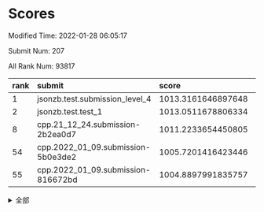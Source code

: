 # Scores

Modified Time: 2022-01-28 06:05:17

Submit Num: 207

All Rank Num: 93817

| rank |               submit               |       score        |       sigma        | pk_num |
| :--- | :--------------------------------- | :----------------- | :----------------- | :----- |
| 1    | jsonzb.test.submission_level_4     | 1013.3161646897648 | 0.8017079616324219 | 1814   |
| 2    | jsonzb.test.test_1                 | 1013.0511678806334 | 0.8074466153806263 | 1811   |
| 8    | cpp.21_12_24.submission-2b2ea0d7   | 1011.2233654450805 | 0.7671670799575644 | 1814   |
| 54   | cpp.2022_01_09.submission-5b0e3de2 | 1005.7201416423446 | 0.721832671666517  | 1812   |
| 55   | cpp.2022_01_09.submission-816672bd | 1004.8897991835757 | 0.7144037070315848 | 1811   |


<details>
<summary>全部</summary>

| rank |                 submit                 |       score        |       sigma        | pk_num |
| :--- | :------------------------------------- | :----------------- | :----------------- | :----- |
| 1    | jsonzb.test.submission_level_4         | 1013.3161646897648 | 0.8017079616324219 | 1814   |
| 2    | jsonzb.test.test_1                     | 1013.0511678806334 | 0.8074466153806263 | 1811   |
| 3    | gobigger.level_3.submission_level_3_9  | 1012.7904563878925 | 0.8069570385395531 | 1811   |
| 4    | gobigger.level_3.submission_level_3_26 | 1011.4543852994855 | 0.7835662228920975 | 1810   |
| 5    | gobigger.level_3.submission_level_3_5  | 1011.4327430024777 | 0.7803431790527607 | 1813   |
| 6    | gobigger.level_3.submission_level_3_29 | 1011.3188518615459 | 0.7767441626037109 | 1807   |
| 7    | gobigger.level_3.submission_level_3_38 | 1011.31138386664   | 0.7829629397186987 | 1819   |
| 8    | cpp.21_12_24.submission-2b2ea0d7       | 1011.2233654450805 | 0.7671670799575644 | 1814   |
| 9    | gobigger.level_3.submission_level_3_6  | 1011.0792980008468 | 0.7606959670018899 | 1812   |
| 10   | gobigger.level_3.submission_level_3_34 | 1010.752271665761  | 0.7558648079656741 | 1809   |
| 11   | gobigger.level_3.submission_level_3_3  | 1010.6648142657436 | 0.7735008322192298 | 1812   |
| 12   | gobigger.level_3.submission_level_3_12 | 1010.6558794989037 | 0.7641852017635932 | 1817   |
| 13   | gobigger.level_3.submission_level_3_8  | 1010.5479720985052 | 0.7818232689658553 | 1811   |
| 14   | gobigger.level_3.submission_level_3_11 | 1010.5069974968786 | 0.7556794696547162 | 1811   |
| 15   | gobigger.level_3.submission_level_3_31 | 1010.3304097225719 | 0.7611138454830593 | 1819   |
| 16   | gobigger.level_3.submission_level_3_23 | 1010.1807051891597 | 0.7553603845079477 | 1814   |
| 17   | gobigger.level_3.submission_level_3_14 | 1010.0832847468849 | 0.7566919574725628 | 1815   |
| 18   | gobigger.level_3.submission_level_3_47 | 1010.0579027320052 | 0.7511321327443304 | 1814   |
| 19   | gobigger.level_3.submission_level_3_4  | 1009.994239182942  | 0.7606581132379864 | 1817   |
| 20   | gobigger.level_3.submission_level_3_27 | 1009.9826769273649 | 0.7524150526676054 | 1818   |
| 21   | gobigger.level_3.submission_level_3_39 | 1009.9352989145139 | 0.7423797013254405 | 1812   |
| 22   | gobigger.level_3.submission_level_3_20 | 1009.8726042637212 | 0.7413205199951405 | 1816   |
| 23   | gobigger.level_3.submission_level_3_46 | 1009.8489489225321 | 0.7560800900559342 | 1818   |
| 24   | gobigger.level_3.submission_level_3_17 | 1009.7971500809061 | 0.7506265228323215 | 1814   |
| 25   | gobigger.level_3.submission_level_3_36 | 1009.7022157252343 | 0.7466813770955688 | 1812   |
| 26   | gobigger.level_3.submission_level_3_2  | 1009.6936601484185 | 0.7689237628724542 | 1812   |
| 27   | gobigger.level_3.submission_level_3_22 | 1009.6694367286639 | 0.7613891775633838 | 1816   |
| 28   | gobigger.level_3.submission_level_3_21 | 1009.6530125633025 | 0.7494235380778019 | 1813   |
| 29   | gobigger.level_3.submission_level_3_19 | 1009.5631924723289 | 0.7447953197619418 | 1814   |
| 30   | gobigger.level_3.submission_level_3_16 | 1009.5465258583125 | 0.7594975168318879 | 1813   |
| 31   | gobigger.level_3.submission_level_3_45 | 1009.5378473276655 | 0.7506843964061509 | 1814   |
| 32   | gobigger.level_3.submission_level_3_15 | 1009.5269796956035 | 0.7376240401821069 | 1812   |
| 33   | gobigger.level_3.submission_level_3_18 | 1009.4279927714286 | 0.739883645460869  | 1811   |
| 34   | gobigger.level_3.submission_level_3_44 | 1009.4041965390028 | 0.7698811292963069 | 1811   |
| 35   | gobigger.level_3.submission_level_3_13 | 1009.3609179127916 | 0.7489157225385065 | 1816   |
| 36   | gobigger.level_3.submission_level_3_30 | 1009.3056312383995 | 0.7428236683525028 | 1813   |
| 37   | gobigger.level_3.submission_level_3_37 | 1009.254467936111  | 0.7789105670329838 | 1813   |
| 38   | gobigger.level_3.submission_level_3_25 | 1009.1884319042143 | 0.733093459901844  | 1810   |
| 39   | gobigger.level_3.submission_level_3_1  | 1009.0661892751679 | 0.7453265670657974 | 1811   |
| 40   | gobigger.level_3.submission_level_3_32 | 1009.063627446455  | 0.7741569485870126 | 1810   |
| 41   | gobigger.level_3.submission_level_3_43 | 1009.0581398833576 | 0.749492597753143  | 1817   |
| 42   | gobigger.level_3.submission_level_3_33 | 1008.9946532693193 | 0.7473564523871863 | 1818   |
| 43   | gobigger.level_3.submission_level_3_24 | 1008.973983631869  | 0.7465924670395291 | 1811   |
| 44   | gobigger.level_3.submission_level_3_48 | 1008.9630257149861 | 0.7523921854223253 | 1814   |
| 45   | gobigger.level_3.submission_level_3_0  | 1008.803823344739  | 0.7620618811555867 | 1812   |
| 46   | gobigger.level_3.submission_level_3_28 | 1008.7975722495581 | 0.7429522707408687 | 1812   |
| 47   | gobigger.level_3.submission_level_3_41 | 1008.7190867316726 | 0.7478881612775682 | 1813   |
| 48   | gobigger.level_3.submission_level_3_10 | 1008.6414674747446 | 0.744327110955268  | 1817   |
| 49   | gobigger.level_3.submission_level_3_49 | 1008.4639344560145 | 0.7411123083064252 | 1814   |
| 50   | gobigger.level_3.submission_level_3_35 | 1008.3748814448697 | 0.7570713405812896 | 1813   |
| 51   | gobigger.level_3.submission_level_3_40 | 1008.3677495837604 | 0.7399698365257906 | 1813   |
| 52   | gobigger.level_3.submission_level_3_7  | 1007.9711785459732 | 0.7407659191930747 | 1815   |
| 53   | gobigger.level_3.submission_level_3_42 | 1007.7810733498193 | 0.7648267759181706 | 1808   |
| 54   | cpp.2022_01_09.submission-5b0e3de2     | 1005.7201416423446 | 0.721832671666517  | 1812   |
| 55   | cpp.2022_01_09.submission-816672bd     | 1004.8897991835757 | 0.7144037070315848 | 1811   |
| 56   | gobigger.level_1.submission_level_1_0  | 1004.7471698963052 | 0.7180966740129454 | 1816   |
| 57   | gobigger.level_1.submission_level_1_41 | 1004.6819664586438 | 0.7182752701607135 | 1812   |
| 58   | gobigger.level_1.submission_level_1_21 | 1004.6096291012149 | 0.7316018642620685 | 1815   |
| 59   | gobigger.level_1.submission_level_1_30 | 1004.3589411334134 | 0.7248799189845379 | 1815   |
| 60   | gobigger.level_1.submission_level_1_5  | 1004.1990431087191 | 0.739326623031154  | 1810   |
| 61   | gobigger.level_1.submission_level_1_39 | 1004.139051982837  | 0.7103152180589627 | 1812   |
| 62   | gobigger.level_1.submission_level_1_34 | 1004.1164028719559 | 0.715122653008893  | 1812   |
| 63   | gobigger.level_1.submission_level_1_32 | 1004.116121817575  | 0.7114902541340645 | 1812   |
| 64   | gobigger.level_1.submission_level_1_23 | 1004.057015113121  | 0.7235094678073226 | 1809   |
| 65   | gobigger.level_1.submission_level_1_33 | 1003.9896265285862 | 0.7122221641323266 | 1811   |
| 66   | gobigger.level_1.submission_level_1_18 | 1003.8749392074526 | 0.7206319130248965 | 1813   |
| 67   | gobigger.level_1.submission_level_1_3  | 1003.7409423163684 | 0.7135312403814151 | 1813   |
| 68   | gobigger.level_1.submission_level_1_28 | 1003.6826593757838 | 0.7018234600704105 | 1812   |
| 69   | gobigger.level_1.submission_level_1_11 | 1003.6789501685266 | 0.7131291136191229 | 1809   |
| 70   | gobigger.level_1.submission_level_1_45 | 1003.6595240801391 | 0.7226075621936568 | 1817   |
| 71   | gobigger.level_1.submission_level_1_19 | 1003.613482661157  | 0.7076419073441589 | 1814   |
| 72   | gobigger.level_1.submission_level_1_4  | 1003.5999283602052 | 0.7185796882414764 | 1812   |
| 73   | gobigger.level_1.submission_level_1_40 | 1003.5520865572493 | 0.7119468822020455 | 1812   |
| 74   | gobigger.level_1.submission_level_1_6  | 1003.5242448167315 | 0.7168748723721442 | 1811   |
| 75   | gobigger.level_1.submission_level_1_25 | 1003.497016955358  | 0.7144746705939563 | 1815   |
| 76   | gobigger.level_1.submission_level_1_46 | 1003.4205167554438 | 0.7239121820663392 | 1809   |
| 77   | gobigger.level_1.submission_level_1_31 | 1003.3405969839071 | 0.7295799533954657 | 1813   |
| 78   | gobigger.level_1.submission_level_1_2  | 1003.3357421973415 | 0.715556593477958  | 1811   |
| 79   | gobigger.level_1.submission_level_1_22 | 1003.3060925974994 | 0.7118733525043347 | 1815   |
| 80   | gobigger.level_1.submission_level_1_47 | 1003.2406922907337 | 0.7087651848975758 | 1813   |
| 81   | gobigger.level_1.submission_level_1_16 | 1003.2329894349691 | 0.7219432922907089 | 1816   |
| 82   | gobigger.level_1.submission_level_1_9  | 1003.1453438640891 | 0.7094932838404289 | 1812   |
| 83   | gobigger.level_1.submission_level_1_20 | 1003.1305278446221 | 0.7194746692300359 | 1809   |
| 84   | gobigger.level_1.submission_level_1_1  | 1003.1280575786687 | 0.7144853263345112 | 1812   |
| 85   | gobigger.level_1.submission_level_1_7  | 1003.1168988816361 | 0.7217983741612828 | 1813   |
| 86   | gobigger.level_1.submission_level_1_43 | 1003.1072650489374 | 0.7149526610575219 | 1812   |
| 87   | gobigger.level_1.submission_level_1_44 | 1003.1016852211987 | 0.7091063694389991 | 1815   |
| 88   | gobigger.level_1.submission_level_1_17 | 1003.0948328117875 | 0.7117399422960168 | 1809   |
| 89   | gobigger.level_1.submission_level_1_36 | 1003.0920154072753 | 0.7145257786865359 | 1817   |
| 90   | gobigger.level_1.submission_level_1_10 | 1003.0663850488551 | 0.7159715757703959 | 1811   |
| 91   | gobigger.level_1.submission_level_1_8  | 1002.9639162314563 | 0.7248316351165833 | 1814   |
| 92   | gobigger.level_1.submission_level_1_14 | 1002.7863665650866 | 0.7120127879660465 | 1813   |
| 93   | gobigger.level_1.submission_level_1_26 | 1002.6735793814012 | 0.7093770856137288 | 1812   |
| 94   | gobigger.level_1.submission_level_1_48 | 1002.6627518600953 | 0.7127943739022622 | 1811   |
| 95   | gobigger.level_1.submission_level_1_42 | 1002.6123623048628 | 0.7216233903458883 | 1818   |
| 96   | gobigger.level_1.submission_level_1_29 | 1002.5675272214139 | 0.7219728926296191 | 1813   |
| 97   | gobigger.level_1.submission_level_1_49 | 1002.5319208281339 | 0.7119053229732376 | 1812   |
| 98   | gobigger.level_1.submission_level_1_27 | 1002.4224075926171 | 0.705937102827314  | 1813   |
| 99   | gobigger.level_1.submission_level_1_13 | 1002.3584473658237 | 0.7100490398588271 | 1810   |
| 100  | gobigger.level_1.submission_level_1_15 | 1002.2602437030589 | 0.7079117528604241 | 1814   |
| 101  | gobigger.level_1.submission_level_1_38 | 1002.2120978013562 | 0.7159604328366554 | 1809   |
| 102  | gobigger.level_1.submission_level_1_37 | 1002.1758552370329 | 0.7185768805517747 | 1815   |
| 103  | gobigger.level_1.submission_level_1_35 | 1002.1510304853097 | 0.7130525403515395 | 1816   |
| 104  | gobigger.level_1.submission_level_1_24 | 1001.9061354174585 | 0.7090399650113187 | 1814   |
| 105  | gobigger.level_1.submission_level_1_12 | 1001.8242697165227 | 0.7201357441640789 | 1817   |
| 106  | gobigger.random.submission_random_48   | 997.6335355468404  | 0.7071255602978841 | 1814   |
| 107  | gobigger.random.submission_random_30   | 997.3051435497745  | 0.7016418896288736 | 1817   |
| 108  | gobigger.random.submission_random_39   | 997.2633641183903  | 0.7079801687329982 | 1810   |
| 109  | gobigger.random.submission_random_44   | 997.1236510936774  | 0.6963725808335501 | 1815   |
| 110  | gobigger.random.submission_random_46   | 996.7894618466478  | 0.702553663674552  | 1808   |
| 111  | gobigger.random.submission_random_47   | 996.7315197318685  | 0.7161822861776007 | 1810   |
| 112  | gobigger.random.submission_random_45   | 996.7278845004201  | 0.7039684549813836 | 1810   |
| 113  | gobigger.random.submission_random_28   | 996.7040996157763  | 0.7114540736466646 | 1816   |
| 114  | gobigger.random.submission_random_26   | 996.6279906205596  | 0.7095952632555562 | 1811   |
| 115  | gobigger.random.submission_random_23   | 996.600492576216   | 0.7236453628007076 | 1812   |
| 116  | gobigger.random.submission_random_9    | 996.4239982207882  | 0.7186468642827851 | 1818   |
| 117  | gobigger.random.submission_random_35   | 996.3890714571436  | 0.7092490564506045 | 1815   |
| 118  | gobigger.random.submission_random_6    | 996.3699521141003  | 0.7119945337707855 | 1811   |
| 119  | gobigger.random.submission_random_41   | 996.343372061542   | 0.7095153641980579 | 1817   |
| 120  | gobigger.random.submission_random_18   | 996.3121140760484  | 0.7095608985494732 | 1814   |
| 121  | gobigger.random.submission_random_29   | 996.3059928457027  | 0.6968522596412456 | 1808   |
| 122  | gobigger.random.submission_random_12   | 996.2619612988198  | 0.6991460626457402 | 1816   |
| 123  | gobigger.random.submission_random_16   | 996.2573979924904  | 0.7159483977892548 | 1811   |
| 124  | gobigger.random.submission_random_13   | 996.1745713475419  | 0.6931058548551022 | 1813   |
| 125  | gobigger.random.submission_random_19   | 996.169265343125   | 0.7060307222278217 | 1811   |
| 126  | gobigger.random.submission_random_14   | 996.1374625080292  | 0.707844157871601  | 1815   |
| 127  | gobigger.random.submission_random_40   | 996.1273755135708  | 0.6968916912116702 | 1809   |
| 128  | gobigger.random.submission_random_33   | 996.0900374449122  | 0.7133724675777493 | 1814   |
| 129  | gobigger.random.submission_random_8    | 996.0839722563029  | 0.7192608899943037 | 1809   |
| 130  | gobigger.random.submission_random_11   | 996.0388544150492  | 0.7074030605572901 | 1808   |
| 131  | gobigger.random.submission_random_7    | 995.9804334445064  | 0.7114821605928421 | 1813   |
| 132  | gobigger.random.submission_random_0    | 995.879353967016   | 0.7123241396640716 | 1807   |
| 133  | gobigger.random.submission_random_49   | 995.7836053792939  | 0.7146002837967853 | 1810   |
| 134  | gobigger.random.submission_random_3    | 995.7377561910126  | 0.7127991492654691 | 1811   |
| 135  | gobigger.random.submission_random_22   | 995.6934263496979  | 0.7073444271140376 | 1813   |
| 136  | gobigger.random.submission_random_5    | 995.6696073536405  | 0.7141439331101062 | 1814   |
| 137  | gobigger.random.submission_random_38   | 995.6377707151979  | 0.7043417217043803 | 1815   |
| 138  | gobigger.random.submission_random_24   | 995.6141445619556  | 0.7213114568975745 | 1814   |
| 139  | gobigger.random.submission_random_15   | 995.4855352702082  | 0.7233269357380293 | 1816   |
| 140  | gobigger.random.submission_random_17   | 995.4643145469754  | 0.7164417037631485 | 1817   |
| 141  | gobigger.random.submission_random_21   | 995.3974728697647  | 0.7013670334350403 | 1817   |
| 142  | gobigger.random.submission_random_43   | 995.3680380475253  | 0.7071701053362223 | 1811   |
| 143  | gobigger.random.submission_random_4    | 995.338740267486   | 0.7064612876493571 | 1813   |
| 144  | gobigger.random.submission_random_1    | 995.331504767588   | 0.7039967335316085 | 1815   |
| 145  | gobigger.random.submission_random_34   | 995.2816143316722  | 0.7174465388232018 | 1813   |
| 146  | gobigger.random.submission_random_31   | 995.2683200128545  | 0.7122638932345446 | 1815   |
| 147  | gobigger.random.submission_random_37   | 995.2297222743144  | 0.7204673280558547 | 1813   |
| 148  | gobigger.random.submission_random_27   | 995.0506382264596  | 0.7023746692291982 | 1813   |
| 149  | gobigger.random.submission_random_10   | 995.0324140810035  | 0.7205348709310003 | 1814   |
| 150  | gobigger.random.submission_random_36   | 994.8459251691052  | 0.7224193038439862 | 1819   |
| 151  | gobigger.level_2.submission_level_2_26 | 994.7778265604231  | 0.7302543822759807 | 1810   |
| 152  | gobigger.random.submission_random_32   | 994.7716523230262  | 0.7268400551579856 | 1807   |
| 153  | gobigger.random.submission_random_25   | 994.7562454273017  | 0.7119680257850949 | 1816   |
| 154  | gobigger.random.submission_random_2    | 994.6778190337192  | 0.7016527617918331 | 1811   |
| 155  | gobigger.random.submission_random_20   | 994.4400584629949  | 0.7188509318617958 | 1810   |
| 156  | gobigger.random.submission_random_42   | 994.0863885759242  | 0.7003919667900078 | 1816   |
| 157  | gobigger.level_2.submission_level_2_8  | 993.9413861547138  | 0.7361135160315333 | 1815   |
| 158  | gobigger.level_2.submission_level_2_17 | 993.8428046052073  | 0.7612671676208429 | 1816   |
| 159  | gobigger.level_2.submission_level_2_10 | 993.734272004746   | 0.7282238009350475 | 1817   |
| 160  | gobigger.level_2.submission_level_2_36 | 993.4048837938675  | 0.7656932080560998 | 1810   |
| 161  | gobigger.level_2.submission_level_2_9  | 993.3666445037727  | 0.7276603381220269 | 1814   |
| 162  | gobigger.level_2.submission_level_2_0  | 993.2365986930888  | 0.7260695378838731 | 1814   |
| 163  | gobigger.level_2.submission_level_2_32 | 993.1938951624643  | 0.7390350395121338 | 1816   |
| 164  | gobigger.level_2.submission_level_2_21 | 993.1110730120656  | 0.7513818151787475 | 1813   |
| 165  | gobigger.level_2.submission_level_2_25 | 993.0014302648245  | 0.7461003690341601 | 1811   |
| 166  | gobigger.level_2.submission_level_2_34 | 992.7964881285192  | 0.7519346876211429 | 1808   |
| 167  | gobigger.level_2.submission_level_2_45 | 992.7298206679661  | 0.7495875525755101 | 1810   |
| 168  | gobigger.level_2.submission_level_2_40 | 992.6602141417154  | 0.7499466619528217 | 1803   |
| 169  | gobigger.level_2.submission_level_2_23 | 992.6143982658048  | 0.7387249783286854 | 1816   |
| 170  | gobigger.level_2.submission_level_2_7  | 992.5654288024114  | 0.7454630824784073 | 1815   |
| 171  | gobigger.level_2.submission_level_2_22 | 992.5311312030201  | 0.7468942296773695 | 1815   |
| 172  | gobigger.level_2.submission_level_2_46 | 992.4812722321612  | 0.7619298385629449 | 1818   |
| 173  | gobigger.level_2.submission_level_2_24 | 992.4621153202517  | 0.7328444363001104 | 1813   |
| 174  | gobigger.level_2.submission_level_2_41 | 992.4369874373634  | 0.7542518273557912 | 1810   |
| 175  | gobigger.level_2.submission_level_2_29 | 992.4328189302884  | 0.7317057691953283 | 1811   |
| 176  | gobigger.level_2.submission_level_2_48 | 992.3825996461853  | 0.7468046852023976 | 1811   |
| 177  | gobigger.level_2.submission_level_2_27 | 992.3218143661908  | 0.7441766498880784 | 1815   |
| 178  | gobigger.level_2.submission_level_2_38 | 992.2920481375617  | 0.7386105983817606 | 1817   |
| 179  | gobigger.level_2.submission_level_2_2  | 992.1968284064221  | 0.7452079186200353 | 1816   |
| 180  | gobigger.level_2.submission_level_2_37 | 992.1577474924742  | 0.7513228184177487 | 1811   |
| 181  | gobigger.level_2.submission_level_2_19 | 992.1038309570688  | 0.7441989872986917 | 1819   |
| 182  | gobigger.level_2.submission_level_2_16 | 992.01208018561    | 0.7541190556168833 | 1811   |
| 183  | gobigger.level_2.submission_level_2_31 | 991.9837439119589  | 0.7542245532183245 | 1809   |
| 184  | gobigger.level_2.submission_level_2_4  | 991.9662213177444  | 0.7460726316858933 | 1814   |
| 185  | gobigger.level_2.submission_level_2_1  | 991.9143769806305  | 0.7606053271759627 | 1814   |
| 186  | gobigger.level_2.submission_level_2_18 | 991.8861358702684  | 0.7419309503850885 | 1812   |
| 187  | gobigger.level_2.submission_level_2_49 | 991.872168744595   | 0.7496630440752199 | 1805   |
| 188  | gobigger.level_2.submission_level_2_30 | 991.7587611863235  | 0.7680964103068992 | 1814   |
| 189  | gobigger.level_2.submission_level_2_13 | 991.747479407839   | 0.7695899979676348 | 1816   |
| 190  | gobigger.level_2.submission_level_2_43 | 991.6673444918445  | 0.7463230905251721 | 1814   |
| 191  | gobigger.level_2.submission_level_2_28 | 991.5526428602527  | 0.7576026368846552 | 1815   |
| 192  | gobigger.level_2.submission_level_2_42 | 991.5360661332413  | 0.7374019926982356 | 1809   |
| 193  | gobigger.level_2.submission_level_2_11 | 991.5156357633435  | 0.7408160648570015 | 1815   |
| 194  | gobigger.level_2.submission_level_2_15 | 991.5028793350457  | 0.7668117275458834 | 1809   |
| 195  | gobigger.level_2.submission_level_2_39 | 991.430216849079   | 0.7506413853085565 | 1815   |
| 196  | gobigger.level_2.submission_level_2_33 | 991.4118135113057  | 0.7613082803534837 | 1810   |
| 197  | gobigger.level_2.submission_level_2_47 | 991.3305158714128  | 0.7495953967392261 | 1807   |
| 198  | gobigger.level_2.submission_level_2_44 | 991.2737308092932  | 0.7562849424060923 | 1812   |
| 199  | gobigger.level_2.submission_level_2_14 | 991.2455989801701  | 0.7642863428123924 | 1811   |
| 200  | gobigger.level_2.submission_level_2_6  | 991.1036652253302  | 0.7582389818594064 | 1809   |
| 201  | gobigger.level_2.submission_level_2_35 | 991.0459371324987  | 0.7734071762536917 | 1816   |
| 202  | gobigger.level_2.submission_level_2_3  | 990.8804382997387  | 0.7438570077189782 | 1809   |
| 203  | gobigger.level_2.submission_level_2_20 | 990.6844616608502  | 0.7769267451471102 | 1814   |
| 204  | gobigger.level_2.submission_level_2_12 | 990.6328904495351  | 0.7455136284796154 | 1812   |
| 205  | gobigger.level_2.submission_level_2_5  | 990.4847778884679  | 0.7750003183012826 | 1814   |
| 206  | gobigger.none.submission_none_1        | 978.4179061913433  | 1.2237198417420307 | 1814   |
| 207  | gobigger.none.submission_none_0        | 976.5974197452274  | 1.3393232721573685 | 1813   |

</details>